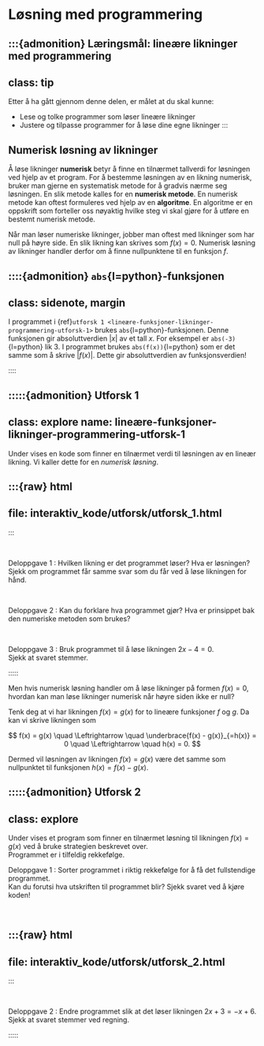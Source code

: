 # Løsning med programmering

:::{admonition} Læringsmål: lineære likninger med programmering
---
class: tip
---
Etter å ha gått gjennom denne delen, er målet at du skal kunne:
* Lese og tolke programmer som løser lineære likninger
* Justere og tilpasse programmer for å løse dine egne likninger
:::


## Numerisk løsning av likninger


Å løse likninger **numerisk** betyr å finne en tilnærmet tallverdi for løsningen ved hjelp av et program. For å bestemme løsningen av en likning numerisk, bruker man gjerne en systematisk metode for å gradvis nærme seg løsningen. En slik metode kalles for en **numerisk metode**. En numerisk metode kan oftest formuleres ved hjelp av en **algoritme**. En algoritme er en oppskrift som forteller oss nøyaktig hvilke steg vi skal gjøre for å utføre en bestemt numerisk metode.

Når man løser numeriske likninger, jobber man oftest med likninger som har null på høyre side. En slik likning kan skrives som $f(x) = 0$. Numerisk løsning av likninger handler derfor om å finne nullpunktene til en funksjon $f$.

::::{admonition} `abs`{l=python}-funksjonen
---
class: sidenote, margin
---
I programmet i {ref}`utforsk 1 <lineære-funksjoner-likninger-programmering-utforsk-1>` brukes `abs`{l=python}-funksjonen. Denne funksjonen gir absoluttverdien $|x|$ av et tall $x$. For eksempel er `abs(-3)`{l=python} lik 3. I programmet brukes `abs(f(x))`{l=python} som er det samme som å skrive $|f(x)|$. Dette gir absoluttverdien av funksjonsverdien!

::::


:::::{admonition} Utforsk 1
---
class: explore
name: lineære-funksjoner-likninger-programmering-utforsk-1
---
Under vises en kode som finner en tilnærmet verdi til løsningen av en lineær likning. Vi kaller dette for en *numerisk løsning*.

:::{raw} html
---
file: interaktiv_kode/utforsk/utforsk_1.html 
---
:::


<br>

Deloppgave 1
: Hvilken likning er det programmet løser? Hva er løsningen? <br> Sjekk om programmet får samme svar som du får ved å løse likningen for hånd.

<br>

Deloppgave 2
: Kan du forklare hva programmet gjør? Hva er prinsippet bak den numeriske metoden som brukes?

<br>

Deloppgave 3
: Bruk programmet til å løse likningen $2x - 4 = 0$. <br> Sjekk at svaret stemmer. 

:::::


Men hvis numerisk løsning handler om å løse likninger på formen $f(x) = 0$, hvordan kan man løse likninger numerisk når høyre siden ikke er null? 

Tenk deg at vi har likningen $f(x) = g(x)$ for to lineære funksjoner $f$ og $g$. Da kan vi skrive likningen som

$$
f(x) = g(x) \quad \Leftrightarrow \quad \underbrace{f(x) - g(x)}_{=h(x)} = 0 \quad \Leftrightarrow \quad h(x) = 0.
$$

Dermed vil løsningen av likningen $f(x) = g(x)$ være det samme som nullpunktet til funksjonen $h(x) = f(x) - g(x)$.

:::::{admonition} Utforsk 2
---
class: explore
---
Under vises et program som finner en tilnærmet løsning til likningen $f(x) = g(x)$ ved å bruke strategien beskrevet over. <br>
Programmet er i tilfeldig rekkefølge.


Deloppgave 1
: Sorter programmet i riktig rekkefølge for å få det fullstendige programmet. <br> Kan du forutsi hva utskriften til programmet blir? Sjekk svaret ved å kjøre koden! 

<br>

:::{raw} html
---
file: interaktiv_kode/utforsk/utforsk_2.html
---
:::


<br>

Deloppgave 2
: Endre programmet slik at det løser likningen $2x + 3 = -x + 6$. <br> Sjekk at svaret stemmer ved regning.





:::::